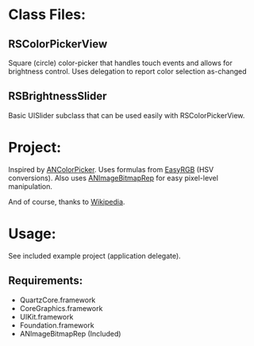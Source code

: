 # Class Files:

## RSColorPickerView

Square (circle) color-picker that handles touch events and allows for brightness control. Uses delegation to report color selection as-changed

## RSBrightnessSlider

Basic UISlider subclass that can be used easily with RSColorPickerView. 


# Project:

Inspired by [ANColorPicker](https://github.com/unixpickle/ANColorPicker). 
Uses formulas from [EasyRGB](http://www.easyrgb.com/index.php?X=MATH&H=21#text21) (HSV conversions). 
Also uses [ANImageBitmapRep](https://github.com/unixpickle/ANImageBitmapRep) for easy pixel-level manipulation. 

And of course, thanks to [Wikipedia](http://en.wikipedia.org/wiki/HSL_and_HSV).


# Usage:

See included example project (application delegate).

## Requirements:

* QuartzCore.framework
* CoreGraphics.framework
* UIKit.framework
* Foundation.framework
* ANImageBitmapRep (Included)

